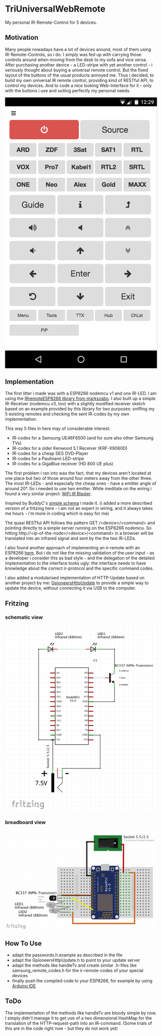 # TriUniversalWebRemote

My personal IR-Remote-Control for 5 devices.

## Motivation

Many people nowadays have a lot of devices around, most of them using IR-Remote-Controls, so i do. I simply was fed up with carrying those controls around when moving from the desk to my sofa and vice versa. After purchasing another device - a LED-stripe with yet another control - i seriously thought about buying a universal remote control. But the fixed layout of the buttons of the usual products annoyed me. Thus i decided, to build my own universal IR remote control, providing kind of RESTful API, to control my devices. And to code a nice looking Web-Interface for it - only with the buttons i use and suiting perfectly my personal needs.

![interface.html](TriUniversalWebRemote-interface.png "see interface.html in this repository")


## Implementation

The first litter i made was with a ESP8266 nodemcu v1 and one IR-LED. I am using the [IRremoteESP8266 library from markszabo](https://github.com/markszabo/IRremoteESP8266). I also built up a simple IR-Receiver (nodemcu v3, too) with a slightly modified receiver sketch based on an example provided by this library for two purposes: sniffing my 5 existing remotes and checking the sent IR-codes by my own implementation.

This way 5 files in here may of considerable interest:
- IR-codes for a Samsung UE46F6500 (and for sure also other Samsung TVs)
- IR-codes for a older Kenwood 5.1 Receiver (KRF-X9060D)
- IR-codes for a cheap SEG DVD-Player
- IR-codes for a Paulmann LED-stripe
- IR-codes for a GigaBlue receiver (HD 800 UE plus)

The first problem i ran into was the fact, that my devices aren't located at one place but two of those around four meters away from the other three. The most IR-LEDs - and especially the cheap ones - have a emitter angle of around 20°. So i needed to use two emitter. While meditate on the wiring i found a very similar project: [WiFi IR Blaster](https://create.arduino.cc/projecthub/BuddyC/wifi-ir-blaster-af6bca).

Inspired by BuddyC's [simple schema](https://create.arduino.cc/projecthub/BuddyC/wifi-ir-blaster-af6bca#schematics) i made it. (i added a more described version of a fritzing here - i am not an expert in wiring, and it always takes me hours - i'm more in coding which is easy for me)

The quasi RESTful API follows the pattern GET /&lt;device&gt;/&lt;command&gt; and pointing directly to a simple server running on the ESP8266 nodemcu. So hitting http://&lt;ip-of-the-node&gt;/&lt;device&gt;/&lt;command&gt; in a browser will be translated into an infrared signal and sent by the the two IR-LEDs.

I also found another approach of implementing an ir-remote with an ESP8266 [here](https://alexbloggt.com/universal-infrarot-websteuerung-ueber-esp8266/). But i do not like the missing validation of the user input - as a developer i consider this as bad style - and the delegation of the detailed implementation to the interface looks ugly: the interface needs to have knowledge about the correct ir-protocol and the specific command codes.

I also added a modularised implementation of HTTP-Update based on another project by me: [GpioneersHttpUpdate](https://github.com/count023/esp-http-update-server) to provide a simple way to update the device, without connecting it via USB to the computer.


## Fritzing

### schematic view
![schematic view](TriUniversalWebRemote-schematic.png)

### breadboard view
![breadboard view](TriUniversalWebRemote-breadboard.png)


## How To Use

- adapt the passwords.h.example as described in the file
- adapt the GpioneersHttpUpdate.h to point to your update server
- adapt the methods like handleTv and create similar .h-files like samsung_remote_codes.h for the ir-remote-codes of your special devices
- finally push the compiled code to your ESP8266, for example by using [Arduino IDE](https://www.arduino.cc/en/main/software)


## ToDo

The implementation of the methods like handleTv are bloody simple by now. I simply didn’t manage it to get use of a two dimensional HashMap for the translation of the HTTP-request-path into an IR-command. (Some trials of this are in the code right now - but they do not work yet)
